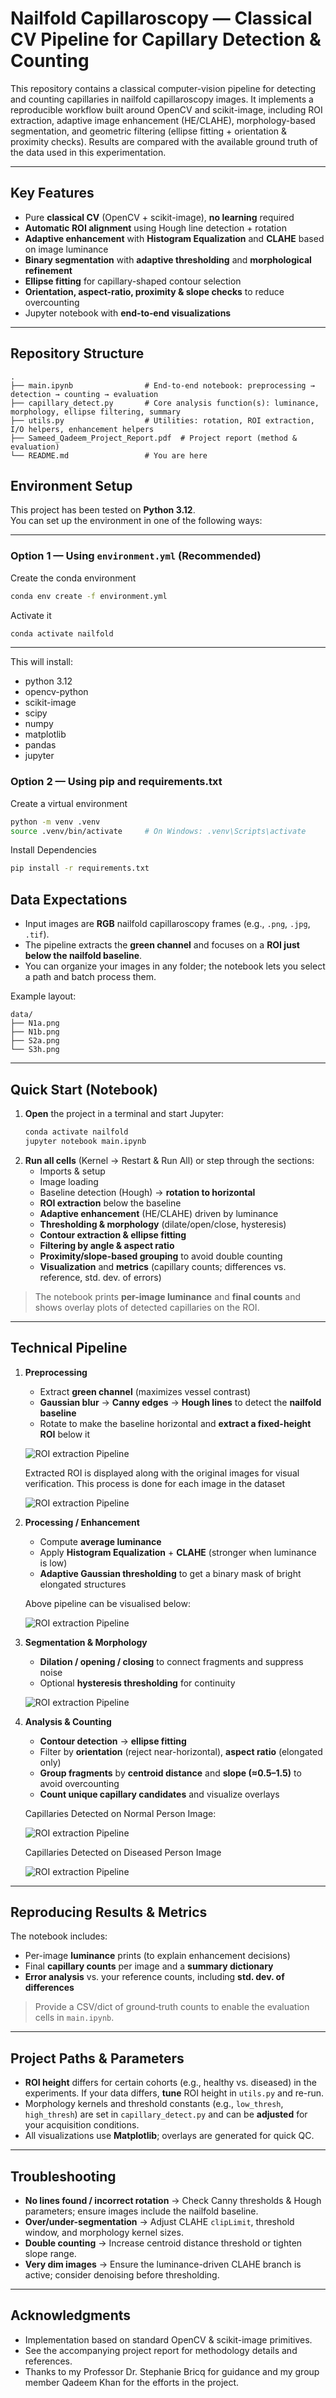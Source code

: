 # Nailfold Capillaroscopy — Classical CV Pipeline for Capillary Detection & Counting

This repository contains a classical computer-vision pipeline for detecting and counting capillaries in nailfold capillaroscopy images. It implements a reproducible workflow built around OpenCV and scikit-image, including ROI extraction, adaptive image enhancement (HE/CLAHE), morphology-based segmentation, and geometric filtering (ellipse fitting + orientation & proximity checks). Results are compared with the available ground truth of the data used in this experimentation.

---

## Key Features

- Pure **classical CV** (OpenCV + scikit-image), **no learning** required
- **Automatic ROI alignment** using Hough line detection + rotation
- **Adaptive enhancement** with **Histogram Equalization** and **CLAHE** based on image luminance
- **Binary segmentation** with **adaptive thresholding** and **morphological refinement**
- **Ellipse fitting** for capillary-shaped contour selection
- **Orientation, aspect-ratio, proximity & slope checks** to reduce overcounting
- Jupyter notebook with **end‑to‑end visualizations**

---

## Repository Structure

```
.
├── main.ipynb                # End-to-end notebook: preprocessing → detection → counting → evaluation
├── capillary_detect.py       # Core analysis function(s): luminance, morphology, ellipse filtering, summary
├── utils.py                  # Utilities: rotation, ROI extraction, I/O helpers, enhancement helpers
├── Sameed_Qadeem_Project_Report.pdf  # Project report (method & evaluation)
└── README.md                 # You are here
```



## Environment Setup

This project has been tested on **Python 3.12**.  
You can set up the environment in one of the following ways:

---

### Option 1 — Using `environment.yml` (Recommended)

Create the conda environment
```bash
conda env create -f environment.yml
``` 
Activate it
```bash
conda activate nailfold
```
---

This will install:
- python 3.12
- opencv-python
- scikit-image
- scipy
- numpy
- matplotlib
- pandas
- jupyter

### Option 2 — Using pip and requirements.txt

Create a virtual environment

```bash
python -m venv .venv
source .venv/bin/activate     # On Windows: .venv\Scripts\activate
```

Install Dependencies

```bash 
pip install -r requirements.txt
``` 

## Data Expectations

- Input images are **RGB** nailfold capillaroscopy frames (e.g., `.png`, `.jpg`, `.tif`).
- The pipeline extracts the **green channel** and focuses on a **ROI just below the nailfold baseline**.
- You can organize your images in any folder; the notebook lets you select a path and batch process them.

Example layout:

```
data/
├── N1a.png
├── N1b.png
├── S2a.png
└── S3h.png
```

---

## Quick Start (Notebook)

1. **Open** the project in a terminal and start Jupyter:
   ```bash
   conda activate nailfold
   jupyter notebook main.ipynb
   ```
2. **Run all cells** (Kernel → Restart & Run All) or step through the sections:
   - Imports & setup
   - Image loading
   - Baseline detection (Hough) → **rotation to horizontal**
   - **ROI extraction** below the baseline
   - **Adaptive enhancement** (HE/CLAHE) driven by luminance
   - **Thresholding & morphology** (dilate/open/close, hysteresis)
   - **Contour extraction & ellipse fitting**
   - **Filtering by angle & aspect ratio**
   - **Proximity/slope-based grouping** to avoid double counting
   - **Visualization** and **metrics** (capillary counts; differences vs. reference, std. dev. of errors)

> The notebook prints **per-image luminance** and **final counts** and shows overlay plots of detected capillaries on the ROI.


---

## Technical Pipeline

1. **Preprocessing**
   - Extract **green channel** (maximizes vessel contrast)
   - **Gaussian blur** → **Canny edges** → **Hough lines** to detect the **nailfold baseline**
   - Rotate to make the baseline horizontal and **extract a fixed-height ROI** below it

   ![ROI extraction Pipeline](Results/Extracted_ROI.png)

   Extracted ROI is displayed along with the original images for visual verification. This process is done for each image in the dataset

   ![ROI extraction Pipeline](Results/Original_vs_ROI_N1a;.png)


2. **Processing / Enhancement**
   - Compute **average luminance**
   - Apply **Histogram Equalization** + **CLAHE** (stronger when luminance is low)
   - **Adaptive Gaussian thresholding** to get a binary mask of bright elongated structures

   Above pipeline can be visualised below:

   ![ROI extraction Pipeline](Results/Histogram_Equalization.png)

3. **Segmentation & Morphology**
   - **Dilation / opening / closing** to connect fragments and suppress noise
   - Optional **hysteresis thresholding** for continuity

   ![ROI extraction Pipeline](Results/Morphology.png)

4. **Analysis & Counting**
   - **Contour detection** → **ellipse fitting**
   - Filter by **orientation** (reject near-horizontal), **aspect ratio** (elongated only)
   - **Group fragments** by **centroid distance** and **slope (≈0.5–1.5)** to avoid overcounting
   - **Count unique capillary candidates** and visualize overlays

   Capillaries Detected on Normal Person Image: 

   ![ROI extraction Pipeline](Results/Detected_N2c.png)

   Capillaries Detected on Diseased Person Image

   ![ROI extraction Pipeline](Results/Detected_S3g.png)

---

## Reproducing Results & Metrics

The notebook includes:
- Per-image **luminance** prints (to explain enhancement decisions)
- Final **capillary counts** per image and a **summary dictionary**
- **Error analysis** vs. your reference counts, including **std. dev. of differences**

> Provide a CSV/dict of ground‑truth counts to enable the evaluation cells in `main.ipynb`.


---

## Project Paths & Parameters

- **ROI height** differs for certain cohorts (e.g., healthy vs. diseased) in the experiments. If your data differs, **tune** ROI height in `utils.py` and re-run.
- Morphology kernels and threshold constants (e.g., `low_thresh`, `high_thresh`) are set in `capillary_detect.py` and can be **adjusted** for your acquisition conditions.
- All visualizations use **Matplotlib**; overlays are generated for quick QC.

---

## Troubleshooting

- **No lines found / incorrect rotation** → Check Canny thresholds & Hough parameters; ensure images include the nailfold baseline.
- **Over/under-segmentation** → Adjust CLAHE `clipLimit`, threshold window, and morphology kernel sizes.
- **Double counting** → Increase centroid distance threshold or tighten slope range.
- **Very dim images** → Ensure the luminance-driven CLAHE branch is active; consider denoising before thresholding.

---

## Acknowledgments

- Implementation based on standard OpenCV & scikit-image primitives.
- See the accompanying project report for methodology details and references.
- Thanks to my Professor Dr. Stephanie Bricq for guidance and my group member Qadeem Khan for the efforts in the project.

